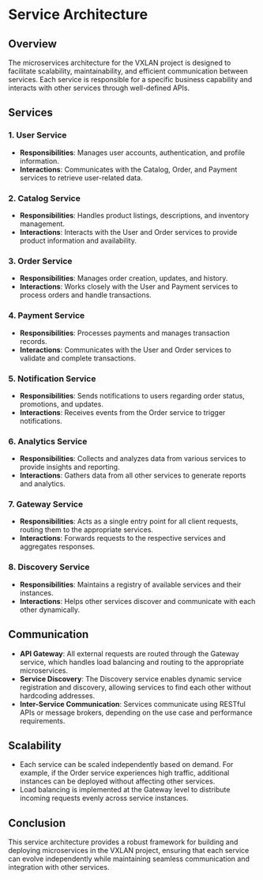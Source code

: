 # Service Architecture

## Overview

The microservices architecture for the VXLAN project is designed to facilitate scalability, maintainability, and efficient communication between services. Each service is responsible for a specific business capability and interacts with other services through well-defined APIs.

## Services

### 1. User Service
- **Responsibilities**: Manages user accounts, authentication, and profile information.
- **Interactions**: Communicates with the Catalog, Order, and Payment services to retrieve user-related data.

### 2. Catalog Service
- **Responsibilities**: Handles product listings, descriptions, and inventory management.
- **Interactions**: Interacts with the User and Order services to provide product information and availability.

### 3. Order Service
- **Responsibilities**: Manages order creation, updates, and history.
- **Interactions**: Works closely with the User and Payment services to process orders and handle transactions.

### 4. Payment Service
- **Responsibilities**: Processes payments and manages transaction records.
- **Interactions**: Communicates with the User and Order services to validate and complete transactions.

### 5. Notification Service
- **Responsibilities**: Sends notifications to users regarding order status, promotions, and updates.
- **Interactions**: Receives events from the Order service to trigger notifications.

### 6. Analytics Service
- **Responsibilities**: Collects and analyzes data from various services to provide insights and reporting.
- **Interactions**: Gathers data from all other services to generate reports and analytics.

### 7. Gateway Service
- **Responsibilities**: Acts as a single entry point for all client requests, routing them to the appropriate services.
- **Interactions**: Forwards requests to the respective services and aggregates responses.

### 8. Discovery Service
- **Responsibilities**: Maintains a registry of available services and their instances.
- **Interactions**: Helps other services discover and communicate with each other dynamically.

## Communication

- **API Gateway**: All external requests are routed through the Gateway service, which handles load balancing and routing to the appropriate microservices.
- **Service Discovery**: The Discovery service enables dynamic service registration and discovery, allowing services to find each other without hardcoding addresses.
- **Inter-Service Communication**: Services communicate using RESTful APIs or message brokers, depending on the use case and performance requirements.

## Scalability

- Each service can be scaled independently based on demand. For example, if the Order service experiences high traffic, additional instances can be deployed without affecting other services.
- Load balancing is implemented at the Gateway level to distribute incoming requests evenly across service instances.

## Conclusion

This service architecture provides a robust framework for building and deploying microservices in the VXLAN project, ensuring that each service can evolve independently while maintaining seamless communication and integration with other services.